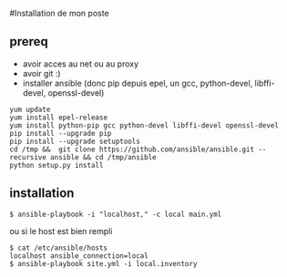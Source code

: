 #Installation de mon poste

## prereq
* avoir acces au net ou au proxy
* avoir git :)
* installer ansible (donc pip depuis epel, un gcc, python-devel, libffi-devel, openssl-devel)
```shell
yum update
yum install epel-release
yum install python-pip gcc python-devel libffi-devel openssl-devel
pip install --upgrade pip
pip install --upgrade setuptools
cd /tmp &&  git clone https://github.com/ansible/ansible.git --recursive ansible && cd /tmp/ansible
python setup.py install
```
## installation 
```shell
$ ansible-playbook -i "localhost," -c local main.yml
```
ou si le host est bien rempli
```shell
$ cat /etc/ansible/hosts 
localhost ansible_connection=local
$ ansible-playbook site.yml -i local.inventory
```
